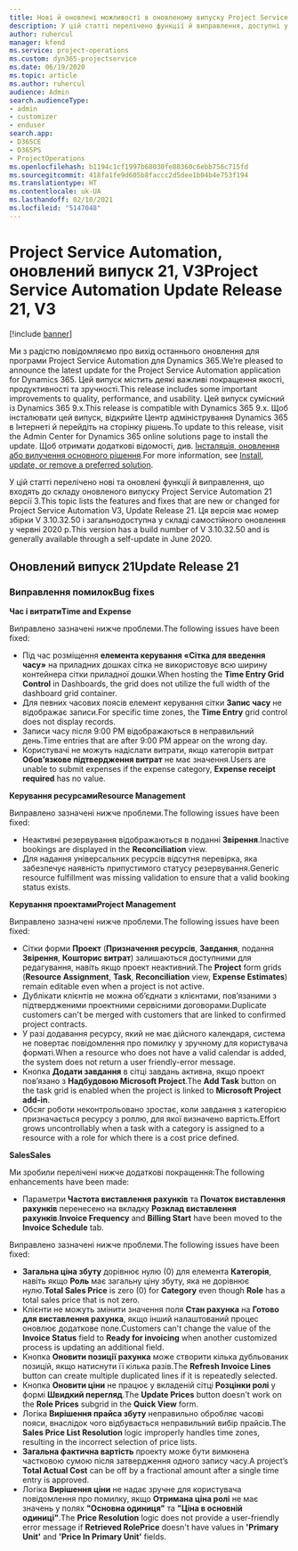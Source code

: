 ```yaml
---
title: Нові й оновлені можливості в оновленому випуску Project Service Automation 21 версії 3
description: У цій статті перелічено функції й виправлення, доступні у випуску Project Service Automation 21, V3.
author: ruhercul
manager: kfend
ms.service: project-operations
ms.custom: dyn365-projectservice
ms.date: 06/19/2020
ms.topic: article
ms.author: ruhercul
audience: Admin
search.audienceType:
- admin
- customizer
- enduser
search.app:
- D365CE
- D365PS
- ProjectOperations
ms.openlocfilehash: b1194c1cf1997b68030fe88360c6ebb756c715fd
ms.sourcegitcommit: 418fa1fe9d605b8faccc2d5dee1b04b4e753f194
ms.translationtype: HT
ms.contentlocale: uk-UA
ms.lasthandoff: 02/10/2021
ms.locfileid: "5147048"
---
```

# <a name="project-service-automation-update-release-21-v3"></a><span data-ttu-id="e22a2-103">Project Service Automation, оновлений випуск 21, V3</span><span class="sxs-lookup"><span data-stu-id="e22a2-103">Project Service Automation Update Release 21, V3</span></span>

[!include [banner](../includes/psa-now-project-operations.md)]

<span data-ttu-id="e22a2-104">Ми з радістю повідомляємо про вихід останнього оновлення для програми Project Service Automation для Dynamics 365.</span><span class="sxs-lookup"><span data-stu-id="e22a2-104">We’re pleased to announce the latest update for the Project Service Automation application for Dynamics 365.</span></span> <span data-ttu-id="e22a2-105">Цей випуск містить деякі важливі покращення якості, продуктивності та зручності.</span><span class="sxs-lookup"><span data-stu-id="e22a2-105">This release includes some important improvements to quality, performance, and usability.</span></span> <span data-ttu-id="e22a2-106">Цей випуск сумісний із Dynamics 365 9.x.</span><span class="sxs-lookup"><span data-stu-id="e22a2-106">This release is compatible with Dynamics 365 9.x.</span></span> <span data-ttu-id="e22a2-107">Щоб інсталювати цей випуск, відкрийте Центр адміністрування Dynamics 365 в Інтернеті й перейдіть на сторінку рішень.</span><span class="sxs-lookup"><span data-stu-id="e22a2-107">To update to this release, visit the Admin Center for Dynamics 365 online solutions page to install the update.</span></span> <span data-ttu-id="e22a2-108">Щоб отримати додаткові відомості, див. [Інсталяція, оновлення або вилучення основного рішення](https://docs.microsoft.com/power-platform/admin/install-remove-preferred-solution).</span><span class="sxs-lookup"><span data-stu-id="e22a2-108">For more information, see [Install, update, or remove a preferred solution](https://docs.microsoft.com/power-platform/admin/install-remove-preferred-solution).</span></span>

<span data-ttu-id="e22a2-109">У цій статті перелічено нові та оновлені функції й виправлення, що входять до складу оновленого випуску Project Service Automation 21 версії 3.</span><span class="sxs-lookup"><span data-stu-id="e22a2-109">This topic lists the features and fixes that are new or changed for Project Service Automation V3, Update Release 21.</span></span> <span data-ttu-id="e22a2-110">Ця версія має номер збірки V 3.10.32.50 і загальнодоступна у складі самостійного оновлення у червні 2020 р.</span><span class="sxs-lookup"><span data-stu-id="e22a2-110">This version has a build number of V 3.10.32.50 and is generally available through a self-update in June 2020.</span></span>

## <a name="update-release-21"></a><span data-ttu-id="e22a2-111">Оновлений випуск 21</span><span class="sxs-lookup"><span data-stu-id="e22a2-111">Update Release 21</span></span>

### <a name="bug-fixes"></a><span data-ttu-id="e22a2-112">Виправлення помилок</span><span class="sxs-lookup"><span data-stu-id="e22a2-112">Bug fixes</span></span>

<span data-ttu-id="e22a2-113">**Час і витрати**</span><span class="sxs-lookup"><span data-stu-id="e22a2-113">**Time and Expense**</span></span>

<span data-ttu-id="e22a2-114">Виправлено зазначені нижче проблеми.</span><span class="sxs-lookup"><span data-stu-id="e22a2-114">The following issues have been fixed:</span></span>

- <span data-ttu-id="e22a2-115">Під час розміщення **елемента керування «Сітка для введення часу»** на приладних дошках сітка не використовує всю ширину контейнера сітки приладної дошки.</span><span class="sxs-lookup"><span data-stu-id="e22a2-115">When hosting the **Time Entry Grid Control** in Dashboards, the grid does not utilize the full width of the dashboard grid container.</span></span>
- <span data-ttu-id="e22a2-116">Для певних часових поясів елемент керування сітки **Запис часу** не відображає записи.</span><span class="sxs-lookup"><span data-stu-id="e22a2-116">For specific time zones, the **Time Entry** grid control does not display records.</span></span>
- <span data-ttu-id="e22a2-117">Записи часу після 9:00 PM відображаються в неправильний день.</span><span class="sxs-lookup"><span data-stu-id="e22a2-117">Time entries that are after 9:00 PM appear on the wrong day.</span></span>
- <span data-ttu-id="e22a2-118">Користувачі не можуть надіслати витрати, якщо категорія витрат **Обов’язкове підтвердження витрат** не має значення.</span><span class="sxs-lookup"><span data-stu-id="e22a2-118">Users are unable to submit expenses if the expense category, **Expense receipt required** has no value.</span></span>

<span data-ttu-id="e22a2-119">**Керування ресурсами**</span><span class="sxs-lookup"><span data-stu-id="e22a2-119">**Resource Management**</span></span>

<span data-ttu-id="e22a2-120">Виправлено зазначені нижче проблеми.</span><span class="sxs-lookup"><span data-stu-id="e22a2-120">The following issues have been fixed:</span></span>

- <span data-ttu-id="e22a2-121">Неактивні резервування відображаються в поданні **Звірення**.</span><span class="sxs-lookup"><span data-stu-id="e22a2-121">Inactive bookings are displayed in the **Reconciliation** view.</span></span>
- <span data-ttu-id="e22a2-122">Для надання універсальних ресурсів відсутня перевірка, яка забезпечує наявність припустимого статусу резервування.</span><span class="sxs-lookup"><span data-stu-id="e22a2-122">Generic resource fulfillment was missing validation to ensure that a valid booking status exists.</span></span>

<span data-ttu-id="e22a2-123">**Керування проектами**</span><span class="sxs-lookup"><span data-stu-id="e22a2-123">**Project Management**</span></span>

<span data-ttu-id="e22a2-124">Виправлено зазначені нижче проблеми.</span><span class="sxs-lookup"><span data-stu-id="e22a2-124">The following issues have been fixed:</span></span>

- <span data-ttu-id="e22a2-125">Сітки форми **Проект** (**Призначення ресурсів**, **Завдання**, подання **Звірення**, **Кошторис витрат**) залишаються доступними для редагування, навіть якщо проект неактивний.</span><span class="sxs-lookup"><span data-stu-id="e22a2-125">The **Project** form grids (**Resource Assignment**, **Task**, **Reconciliation** view, **Expense Estimates**) remain editable even when a project is not active.</span></span>
- <span data-ttu-id="e22a2-126">Дублікати клієнтів не можна об’єднати з клієнтами, пов’язаними з підтвердженими проектними сервісними договорами.</span><span class="sxs-lookup"><span data-stu-id="e22a2-126">Duplicate customers can't be merged with customers that are linked to confirmed project contracts.</span></span>
- <span data-ttu-id="e22a2-127">У разі додавання ресурсу, який не має дійсного календаря, система не повертає повідомлення про помилку у зручному для користувача форматі.</span><span class="sxs-lookup"><span data-stu-id="e22a2-127">When a resource who does not have a valid calendar is added, the system does not return a user friendly-error message.</span></span>
- <span data-ttu-id="e22a2-128">Кнопка **Додати завдання** в сітці завдань активна, якщо проект пов’язано з **Надбудовою Microsoft Project**.</span><span class="sxs-lookup"><span data-stu-id="e22a2-128">The **Add Task** button on the task grid is enabled when the project is linked to **Microsoft Project add-in**.</span></span>
- <span data-ttu-id="e22a2-129">Обсяг роботи неконтрольовано зростає, коли завдання з категорією призначається ресурсу з роллю, для якої визначено вартість.</span><span class="sxs-lookup"><span data-stu-id="e22a2-129">Effort grows uncontrollably when a task with a category is assigned to a resource with a role for which there is a cost price defined.</span></span>

<span data-ttu-id="e22a2-130">**Sales**</span><span class="sxs-lookup"><span data-stu-id="e22a2-130">**Sales**</span></span>

<span data-ttu-id="e22a2-131">Ми зробили перелічені нижче додаткові покращення:</span><span class="sxs-lookup"><span data-stu-id="e22a2-131">The following enhancements have been made:</span></span>

- <span data-ttu-id="e22a2-132">Параметри **Частота виставлення рахунків** та **Початок виставлення рахунків** перенесено на вкладку **Розклад виставлення рахунків**.</span><span class="sxs-lookup"><span data-stu-id="e22a2-132">**Invoice Frequency** and **Billing Start** have been moved to the **Invoice Schedule** tab.</span></span>

<span data-ttu-id="e22a2-133">Виправлено зазначені нижче проблеми.</span><span class="sxs-lookup"><span data-stu-id="e22a2-133">The following issues have been fixed:</span></span>

- <span data-ttu-id="e22a2-134">**Загальна ціна збуту** дорівнює нулю (0) для елемента **Категорія**, навіть якщо **Роль** має загальну ціну збуту, яка не дорівнює нулю.</span><span class="sxs-lookup"><span data-stu-id="e22a2-134">**Total Sales Price** is zero (0) for **Category** even though **Role** has a total sales price that is not zero.</span></span>
- <span data-ttu-id="e22a2-135">Клієнти не можуть змінити значення поля **Стан рахунка** на **Готово для виставлення рахунка**, якщо інший налаштований процес оновлює додаткове поле.</span><span class="sxs-lookup"><span data-stu-id="e22a2-135">Customers can't change the value of the **Invoice Status** field to **Ready for invoicing** when another customized process is updating an additional field.</span></span>
- <span data-ttu-id="e22a2-136">Кнопка **Оновити позиції рахунка** може створити кілька дубльованих позицій, якщо натиснути її кілька разів.</span><span class="sxs-lookup"><span data-stu-id="e22a2-136">The **Refresh Invoice Lines** button can create multiple duplicated lines if it is repeatedly selected.</span></span>
- <span data-ttu-id="e22a2-137">Кнопка **Оновити ціни** не працює у вкладеній сітці **Розцінки ролі** у формі **Швидкий перегляд**.</span><span class="sxs-lookup"><span data-stu-id="e22a2-137">The **Update Prices** button doesn't work on the **Role Prices** subgrid in the **Quick View** form.</span></span>
- <span data-ttu-id="e22a2-138">Логіка **Вирішення прайса збуту** неправильно обробляє часові пояси, внаслідок чого відбувається неправильний вибір прайсів.</span><span class="sxs-lookup"><span data-stu-id="e22a2-138">The **Sales Price List Resolution** logic improperly handles time zones, resulting in the incorrect selection of price lists.</span></span>
- <span data-ttu-id="e22a2-139">**Загальна фактична вартість** проекту може бути вимкнена частковою сумою після затвердження одного запису часу.</span><span class="sxs-lookup"><span data-stu-id="e22a2-139">A project’s **Total Actual Cost** can be off by a fractional amount after a single time entry is approved.</span></span>
- <span data-ttu-id="e22a2-140">Логіка **Вирішення ціни** не надає зручне для користувача повідомлення про помилку, якщо **Отримана ціна ролі** не має значень у полях **"Основна одиниця"** та **"Ціна в основній одиниці"**.</span><span class="sxs-lookup"><span data-stu-id="e22a2-140">The **Price Resolution** logic does not provide a user-friendly error message if **Retrieved RolePrice** doesn't have values in **'Primary Unit'** and **'Price In Primary Unit'** fields.</span></span>
